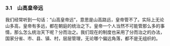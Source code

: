 ### 3.1　山高皇帝远

我们经常听到一句话：“山高皇帝远”，意思是山高路远，皇帝管不了。实际上无论山多高，皇帝有多远，都在朝庭的统治之下。皇帝一个人当然不可能管那么多的事情，那么怎么统治天下呢？分而治之。我们现在的制度也采用了分而治之的办法，国家分省、市、县、镇、村，层层管理，无论哪个偏远角落，都不是无组织的。

